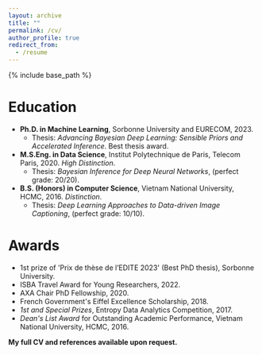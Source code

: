 ```yaml
---
layout: archive
title: ""
permalink: /cv/
author_profile: true
redirect_from:
  - /resume
---
```


{% include base_path %}

Education
======
* **Ph.D. in Machine Learning**, Sorbonne University and EURECOM, 2023.
  * Thesis: *Advancing Bayesian Deep Learning: Sensible Priors and Accelerated Inference*. Best thesis award.
* **M.S.Eng. in Data Science**, Institut Polytechnique de Paris, Telecom Paris, 2020. *High Distinction*.
  * Thesis: *Bayesian Inference for Deep Neural Networks*, (perfect grade: 20/20).
* **B.S. (Honors) in Computer Science**, Vietnam National University, HCMC, 2016. *Distinction*.
  * Thesis: *Deep Learning Approaches to Data-driven Image Captioning*, (perfect grade: 10/10).


Awards
======
* 1st prize of 'Prix de thèse de l’EDITE 2023' (Best PhD thesis), Sorbonne University.
* ISBA Travel Award for Young Researchers, 2022.
* AXA Chair PhD Fellowship, 2020.
* French Government's Eiffel Excellence Scholarship, 2018.
* *1st and Special Prizes*, Entropy Data Analytics Competition, 2017.
* *Dean's List Award* for Outstanding Academic Performance, Vietnam National University, HCMC, 2016.

**My full CV and references available upon request.**
